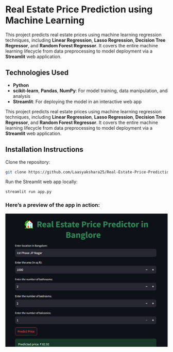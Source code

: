 # Real Estate Price Prediction using Machine Learning

This project predicts real estate prices using machine learning regression techniques, including **Linear Regression**, **Lasso Regression**, **Decision Tree Regressor**, and **Random Forest Regressor**. It covers the entire machine learning lifecycle from data preprocessing to model deployment via a **Streamlit** web application.

## Technologies Used
- **Python**
- **scikit-learn**, **Pandas**, **NumPy**: For model training, data manipulation, and analysis
- **Streamlit**: For deploying the model in an interactive web app


This project predicts real estate prices using machine learning regression techniques, including **Linear Regression**, **Lasso Regression**, **Decision Tree Regressor**, and **Random Forest Regressor**. It covers the entire machine learning lifecycle from data preprocessing to model deployment via a **Streamlit** web application.


## Installation Instructions
Clone the repository:
   ```bash
   git clone https://github.com/Laasyakshara25/Real-Estate-Price-Prediction.git
   
```
Run the Streamlit web app locally:
```bash
streamlit run app.py
```
### Here’s a preview of the app in action:
![Screenshot](https://github.com/Laasyakshara25/Real-Estate-Price-Prediction/blob/main/assets/streamlit-app.jpg)

